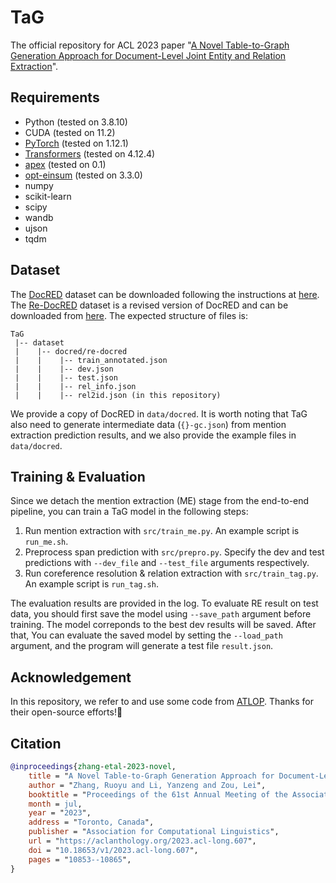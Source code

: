 # TaG
The official repository for ACL 2023 paper "[A Novel Table-to-Graph Generation Approach for Document-Level Joint Entity and Relation Extraction](https://aclanthology.org/2023.acl-long.607)".

## Requirements

* Python (tested on 3.8.10)
* CUDA (tested on 11.2)
* [PyTorch](http://pytorch.org/) (tested on 1.12.1)
* [Transformers](https://github.com/huggingface/transformers) (tested on 4.12.4)
* [apex](https://github.com/NVIDIA/apex) (tested on 0.1)
* [opt-einsum](https://github.com/dgasmith/opt_einsum) (tested on 3.3.0)
* numpy
* scikit-learn
* scipy
* wandb
* ujson
* tqdm

## Dataset
The [DocRED](https://www.aclweb.org/anthology/P19-1074/) dataset can be downloaded following the instructions at [here](https://github.com/thunlp/DocRED/tree/master/data). 
The [Re-DocRED](https://aclanthology.org/2022.emnlp-main.580/) dataset is a revised version of DocRED and can be downloaded from [here](https://github.com/tonytan48/Re-DocRED).
The expected structure of files is:
```
TaG
 |-- dataset
 |    |-- docred/re-docred
 |    |    |-- train_annotated.json        
 |    |    |-- dev.json
 |    |    |-- test.json
 |    |    |-- rel_info.json
 |    |    |-- rel2id.json (in this repository)
```
We provide a copy of DocRED in `data/docred`. It is worth noting that TaG also need to generate intermediate data (`{}-gc.json`) from mention extraction prediction results, and we also provide the example files in `data/docred`.

## Training & Evaluation

Since we detach the mention extraction (ME) stage from the end-to-end pipeline, you can train a TaG model in the following steps:

1. Run mention extraction with `src/train_me.py`. An example script is `run_me.sh`.
2. Preprocess span prediction with `src/prepro.py`. Specify the dev and test predictions with `--dev_file` and `--test_file` arguments respectively.
3. Run coreference resolution & relation extraction with `src/train_tag.py`. An example script is `run_tag.sh`.

The evaluation results are provided in the log. To evaluate RE result on test data, you should first save the model using `--save_path` argument before training. The model correponds to the best dev results will be saved. After that, You can evaluate the saved model by setting the `--load_path` argument, and the program will generate a test file `result.json`.

## Acknowledgement

In this repository, we refer to and use some code from [ATLOP](https://github.com/wzhouad/ATLOP). Thanks for their open-source efforts!🍻

## Citation
```bibtex
@inproceedings{zhang-etal-2023-novel,
    title = "A Novel Table-to-Graph Generation Approach for Document-Level Joint Entity and Relation Extraction",
    author = "Zhang, Ruoyu and Li, Yanzeng and Zou, Lei",
    booktitle = "Proceedings of the 61st Annual Meeting of the Association for Computational Linguistics (Volume 1: Long Papers)",
    month = jul,
    year = "2023",
    address = "Toronto, Canada",
    publisher = "Association for Computational Linguistics",
    url = "https://aclanthology.org/2023.acl-long.607",
    doi = "10.18653/v1/2023.acl-long.607",
    pages = "10853--10865",
}
```
